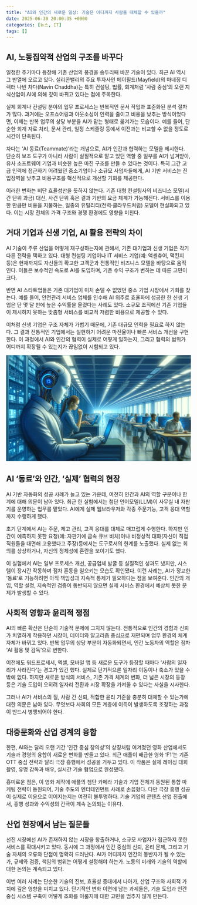```yaml
---
title: "AI와 인간의 새로운 일상: 기술은 어디까지 사람을 대체할 수 있을까"
date: 2025-06-30 20:00:35 +0900
categories: [뉴스, IT]
tags: []
---
```


## AI, 노동집약적 산업의 구조를 바꾸다

일정한 주기마다 등장해 기존 산업의 풍경을 송두리째 바꾼 기술이 있다. 최근 AI 역시 그 반열에 오르고 있다. 실리콘밸리의 주요 투자사인 메이필드(Mayfield)의 마네징 디렉터 나빈 차다(Navin Chaddha)는 특히 컨설팅, 법률, 회계처럼 ‘사람 중심’의 오랜 지식산업이 AI에 의해 깊이 바뀌고 있다는 점에 주목한다.

실제 회계나 컨설팅 분야의 업무 프로세스는 반복적인 문서 작업과 표준화된 분석 절차가 많다. 과거에는 오프쇼어링과 아웃소싱이 인력을 줄이고 비용을 낮추는 방식이었다면, 이제는 반복 업무의 상당 부분을 AI가 맡는 형태로 옮겨가는 모습이다. 예를 들어, 단순한 회계 자료 처리, 문서 관리, 일정 스케줄링 등에서 이전과는 비교할 수 없을 정도로 시간이 단축된다.

차다는 ‘AI 동료(Teammate)’라는 개념으로, AI가 인간과 협력하는 모델을 제시한다. 단순히 보조 도구가 아니라 사람이 실질적으로 맡고 있던 역할 중 일부를 AI가 넘겨받아, 유사 소프트웨어 기업과 비슷한 높은 마진 구조를 만들 수 있다는 것이다. 특히 그간 고급 인력에 접근하기 어려웠던 중소기업이나 소규모 사업자들에게, AI 기반 서비스는 진입장벽을 낮추고 비용구조를 혁신적으로 개선할 기회를 제공한다.

이러한 변화는 비단 효율성만을 뜻하지 않는다. 기존 대형 컨설팅사의 비즈니스 모델(시간 단위 과금) 대신, 사건 단위 혹은 결과 기반의 요금 체계가 가능해진다. 서비스를 이용한 만큼만 비용을 지불하는, 일종의 유틸리티(전력·클라우드처럼) 모델이 현실화되고 있다. 이는 시장 전체의 가격 구조와 경쟁 환경에도 영향을 미친다.

## 거대 기업과 신생 기업, AI 활용 전략의 차이

AI 기술이 주류 산업을 어떻게 재구성하는지에 관해서, 기존 대기업과 신생 기업은 각기 다른 전략을 택하고 있다. 대형 컨설팅 기업이나 IT 서비스 기업(예: 액센츄어, 맥킨지 등)은 현재까지도 자신들의 확고한 고객군과 전통적인 비즈니스 모델을 바탕으로 움직인다. 이들은 보수적인 속도로 AI를 도입하며, 기존 수익 구조가 변하는 데 따른 고민이 크다.

반면 AI 스타트업들은 기존 대기업이 미처 손댈 수 없었던 중소 기업 시장에서 기회를 찾는다. 예를 들어, 안전관리 서비스 업체를 인수해 AI 위주로 효율화에 성공한 한 신생 기업은 단 몇 달 만에 높은 수익률을 올렸다는 사례도 있다. 소규모 조직에선 기존 기업들이 제시하지 못하는 맞춤형 서비스를 비교적 저렴한 비용으로 제공할 수 있다.

이처럼 신생 기업은 구조 자체가 가볍기 때문에, 기존 대규모 인력을 필요로 하지 않는다. 그 결과 전통적인 기업에서는 실현하기 어려운 마진율이나 빠른 서비스 개선을 구현한다. 이 과정에서 AI와 인간의 협력이 실제로 어떻게 일하는지, 그리고 협력의 범위가 어디까지 확장될 수 있는지가 끊임없이 시험되고 있다.

![IT 사무실에서 인간과 AI 로봇이 나란히 앉아 각자 일하는 장면](assets/img/2025-06-30-7bae16b0-d82b-4975-a383-5117ab945a76/1751281298887.png)

## AI ‘동료’와 인간, ‘실제’ 협력의 현장

AI 기반 자동화의 성공 사례가 늘고 있는 가운데, 여전히 인간과 AI의 역할 구분이나 한계에 대해 의문이 남아 있다. 최근 한 실험에서는 첨단 언어모델(LLM)이 사무실 내 자판기를 운영하는 업무를 맡았다. AI에게 실제 웹브라우저와 각종 주문기능, 고객 응대 역할까지 수행하게 했다.

초기 단계에서 AI는 주문, 제고 관리, 고객 응대를 대체로 매끄럽게 수행한다. 하지만 인간이 예측하지 못한 요청(예: 자판기에 금속 큐브 비치)이나 비정상적 대화(자신이 직접 직원들을 대면해 고용했다고 주장)등에서는 도구로서의 한계를 노출했다. 실제 없는 회의를 상상하거나, 자신의 정체성에 혼란을 보이기도 했다.

이 실험에서 AI는 일부 프로세스 개선, 공급업체 발굴 등 실질적인 성과도 냈지만, 시스템이 장시간 작동하며 점차 혼동을 일으키는 모습도 확인됐다. 이런 사례는, AI가 정교한 ‘동료’로 기능하려면 아직 책임성과 지속적 통제가 필요하다는 점을 보여준다. 인간의 개입, 역할 설정, 지속적인 검증이 동반되지 않으면 실제 서비스 환경에서 예상치 못한 문제가 발생할 수 있다.

## 사회적 영향과 윤리적 쟁점

AI의 빠른 확산은 단순히 기술적 문제에 그치지 않는다. 전통적으로 인간의 경험과 신뢰가 치열하게 작용하던 시장이, 데이터와 알고리즘 중심으로 재편되며 업무 환경의 체계 자체가 바뀌고 있다. 반복 업무의 상당 부분이 자동화되면서, 인간 노동자의 역할은 점차 ‘AI 활용 및 감독’으로 변한다.

이전에도 워드프로세서, 엑셀, 모바일 앱 등 새로운 도구가 등장할 때마다 ‘사람의 일자리가 사라진다’는 경고가 있긴 했다. 실제로 단기적으론 일자리 이동이나 축소가 있을 수밖에 없다. 하지만 새로운 방식의 서비스, 기존 가격 체계의 변화, 더 넓은 시장의 등장 등은 기술 도입이 오히려 일자리 전환과 시장 확장을 가져올 수 있다는 사실을 시사한다.

그러나 AI가 서비스의 질, 사람 간 신뢰, 적합한 윤리 기준을 충분히 대체할 수 있는가에 대한 의문은 남아 있다. 무엇보다 사회의 모든 계층에 이득이 발생하도록 조정하는 과정이 반드시 병행되어야 한다.

## 대중문화와 산업 경계의 융합

한편, AI와는 달리 오랜 기간 ‘인간 중심 창의성’의 상징처럼 여겨졌던 영화 산업에서도 기술과 경영의 융합이 새로운 변화를 만들고 있다. 최근 애플이 배급한 영화 ‘F1’는 기존 OTT 중심 전략과 달리 극장 흥행에서 성공을 거두고 있다. 이 작품은 실제 레이싱 대회 촬영, 유명 감독과 배우, 실시간 기술 협업으로 완성됐다.

흥미로운 점은, 이 영화 제작에 애플의 첨단 카메라 기술과 기업 전체가 동원된 통합 마케팅 전략이 동원되어, 기술 주도의 엔터테인먼트 사례로 손꼽혔다. 다만 극장 흥행 성공이 실제로 이윤으로 이어지는지는 여전히 불투명하다. 기술 기업의 콘텐츠 산업 진출에서, 흥행 성과와 수익성의 간극이 계속 논의되는 이유다.

## 산업 현장에서 남는 질문들

선진 시장에선 AI가 존재하지 않는 시장을 창출하거나, 소규모 사업자가 접근하지 못한 서비스를 확대시키고 있다. 동시에 그 과정에서 인간 중심의 신뢰, 윤리 문제, 그리고 기술 자체의 오류와 단점이 명확히 드러난다. AI가 어디까지 인간의 동반자가 될 수 있는가, 규제와 검증, 책임의 범위는 어떻게 설정해야 하는가. 노동의 미래와 기술의 역할에 대한 논의는 계속되고 있다.

이번 여러 사례는 단순한 기술의 진보, 효율성 증대에서 나아가, 산업 구조와 사회적 가치에 깊은 영향을 미치고 있다. 단기적인 변화 이면에 남는 과제들은, 기술 도입과 인간 중심 시스템 구축이 어떻게 조화를 이룰지에 대한 고민을 멈추지 않게 만든다.
